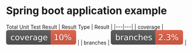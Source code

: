 # Spring boot application example

Total Unit Test Result
|  Result Type | Result  |
|---|---|
| coverage  | ![](https://raw.githubusercontent.com/e-saving/demo-api-java11/22b08586b98062c9eb415b50142f502ed44c9d50/badges/jacoco.svg)  |
| branches  | ![](https://raw.githubusercontent.com/e-saving/demo-api-java11/22b08586b98062c9eb415b50142f502ed44c9d50/badges/branches.svg)  |
